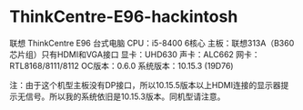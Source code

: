 # ThinkCentre-E96-hackintosh

联想 ThinkCentre E96 台式电脑
CPU：i5-8400 6核心
主板：联想313A（B360芯片组）只有HDMI和VGA接口
显卡：UHD630
声卡：ALC662
网卡：RTL8168/8111/8112
OC版本：0.6.0
系统版本：10.15.3 (19D76)


注：由于这个机型主板没有DP接口，所以10.15.5版本以上HDMI连接的显示器提示无信号。所以我的系统依旧是10.15.3版本。同机型请注意。
